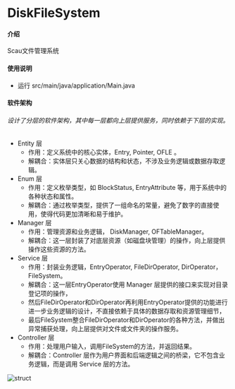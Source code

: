 # DiskFileSystem

#### 介绍
Scau文件管理系统


#### 使用说明
- 运行 src/main/java/application/Main.java

#### 软件架构
###### 设计了分层的软件架构，其中每一层都向上层提供服务，同时依赖于下层的实现。

- Entity 层
    - 作用：定义系统中的核心实体，Entry, Pointer, OFLE 。
    - 解耦合：实体层只关心数据的结构和状态，不涉及业务逻辑或数据存取逻辑。
- Enum 层
    - 作用：定义枚举类型，如 BlockStatus, EntryAttribute 等，用于系统中的各种状态和属性。
    - 解耦合：通过枚举类型，提供了一组命名的常量，避免了数字的直接使用，使得代码更加清晰和易于维护。
- Manager 层
    - 作用：管理资源和业务逻辑， DiskManager, OFTableManager。
    - 解耦合：这一层封装了对底层资源（如磁盘块管理）的操作，向上层提供操作这些资源的方法。
- Service 层
    - 作用：封装业务逻辑，EntryOperator, FileDirOperator, DirOperator， FileSystem。
    - 解耦合：这一层EntryOperator使用 Manager 层提供的接口来实现对目录登记项的操作，
    - 然后FileDirOperator和DirOperator再利用EntryOperator提供的功能进行进一步业务逻辑的设计，不直接依赖于具体的数据存取和资源管理细节，
    - 最后FileSystem整合FileDirOperator和DirOperator的各种方法，并做出异常捕获处理，向上层提供对文件或文件夹的操作服务。
- Controller 层
    - 作用：处理用户输入，调用FileSystem的方法，并返回结果。
    - 解耦合：Controller 层作为用户界面和后端逻辑之间的桥梁，它不包含业务逻辑，而是调用 Service 层的方法。
  
![struct]("docs/struct.png")